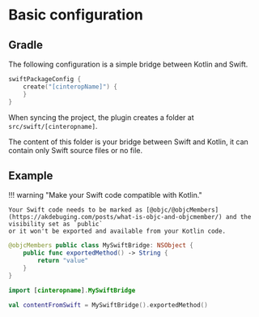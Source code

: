 # Basic configuration

## Gradle

The following configuration is a simple bridge between Kotlin and Swift.

``` kotlin title="build.gradle.kts"
swiftPackageConfig {
    create("[cinteropName]") {
    }
}
```

When syncing the project, the plugin creates a folder at `src/swift/[cinteropname]`.

The content of this folder is your bridge between Swift and Kotlin, it can contain only Swift source files or no file.

## Example

!!! warning "Make your Swift code compatible with Kotlin."

    Your Swift code needs to be marked as [@objc/@objcMembers](https://akdebuging.com/posts/what-is-objc-and-objcmember/) and the visibility set as `public`
    or it won't be exported and available from your Kotlin code.

``` swift title="src/swift/[cinteropname]/mySwiftFile.swift"
@objcMembers public class MySwiftBridge: NSObject {
    public func exportedMethod() -> String {
        return "value"
    }
}
```

``` kotlin title="iosMain/kotlin/com/example/myKotlinFile.kt"
import [cinteropname].MySwiftBridge

val contentFromSwift = MySwiftBridge().exportedMethod()

```

